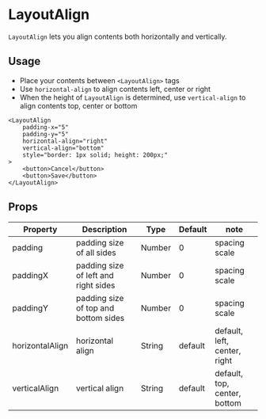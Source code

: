 # LayoutAlign

`LayoutAlign` lets you align contents both horizontally and vertically.

<Doc-LayoutAlignDoc />

## Usage
- Place your contents between `<LayoutAlign>` tags
- Use `horizontal-align` to align contents left, center or right
- When the height of `LayoutAlign` is determined, use `vertical-align` to align contents top, center or bottom

```vue live
<LayoutAlign
	padding-x="5"
	padding-y="5"
	horizontal-align="right"
	vertical-align="bottom"
	style="border: 1px solid; height: 200px;"
>
	<button>Cancel</button>
	<button>Save</button>
</LayoutAlign>
```

## Props
| Property | Description | Type | Default | note |
| --- | --- | --- | --- | --- |
| padding | padding size of all sides | Number | 0 | spacing scale |
| paddingX | padding size of left and right sides | Number | 0 | spacing scale |
| paddingY | padding size of top and bottom sides | Number | 0 | spacing scale |
| horizontalAlign | horizontal align | String | default | default, left, center, right |
| verticalAlign | vertical align | String | default | default, top, center, bottom |
